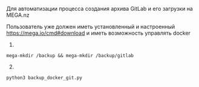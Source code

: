 Для автоматизации процесса создания архива GitLab и его загрузки на MEGA.nz

Пользователь уже должен иметь установленный и настроенный https://mega.io/cmd#download и иметь возможность управлять docker

1)
```mega-mkdir /backup && mega-mkdir /backup/gitlab```

2)
```python3 backup_docker_git.py```
